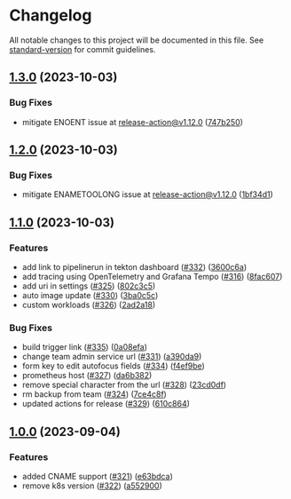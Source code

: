 # Changelog

All notable changes to this project will be documented in this file. See [standard-version](https://github.com/conventional-changelog/standard-version) for commit guidelines.

## [1.3.0](https://github.com/redkubes/otomi-stack-web/compare/v1.2.0...v1.3.0) (2023-10-03)


### Bug Fixes

* mitigate ENOENT issue at release-action@v1.12.0 ([747b250](https://github.com/redkubes/otomi-stack-web/commit/747b250ae04c2b0c398fa77287cae1b0e11890c7))

## [1.2.0](https://github.com/redkubes/otomi-stack-web/compare/v1.1.0...v1.2.0) (2023-10-03)


### Bug Fixes

* mitigate ENAMETOOLONG issue at release-action@v1.12.0 ([1bf34d1](https://github.com/redkubes/otomi-stack-web/commit/1bf34d1edeceb1c444cc00b47d2575b509ffd2f9))

## [1.1.0](https://github.com/redkubes/otomi-stack-web/compare/v1.0.0...v1.1.0) (2023-10-03)

### Features

- add link to pipelinerun in tekton dashboard ([#332](https://github.com/redkubes/otomi-stack-web/issues/332)) ([3600c6a](https://github.com/redkubes/otomi-stack-web/commit/3600c6a94f807a7de89a55ec0152c8f59dd0b189))
- add tracing using OpenTelemetry and Grafana Tempo ([#316](https://github.com/redkubes/otomi-stack-web/issues/316)) ([8fac607](https://github.com/redkubes/otomi-stack-web/commit/8fac607954b6cc6c8f0660c234621fd3a84e8392))
- add uri in settings ([#325](https://github.com/redkubes/otomi-stack-web/issues/325)) ([802c3c5](https://github.com/redkubes/otomi-stack-web/commit/802c3c5b93377d154e9f111d720b018043c1b321))
- auto image update ([#330](https://github.com/redkubes/otomi-stack-web/issues/330)) ([3ba0c5c](https://github.com/redkubes/otomi-stack-web/commit/3ba0c5c609a7f4c9df0fcfa0f936de6f2cb44acc))
- custom workloads ([#326](https://github.com/redkubes/otomi-stack-web/issues/326)) ([2ad2a18](https://github.com/redkubes/otomi-stack-web/commit/2ad2a18051a18226f89f1beafc7a8c4e28df238f))

### Bug Fixes

- build trigger link ([#335](https://github.com/redkubes/otomi-stack-web/issues/335)) ([0a08efa](https://github.com/redkubes/otomi-stack-web/commit/0a08efada4d842dde6c4b0f5b2df3cc3b2f564a7))
- change team admin service url ([#331](https://github.com/redkubes/otomi-stack-web/issues/331)) ([a390da9](https://github.com/redkubes/otomi-stack-web/commit/a390da9f670611d722efaf7684fe4acf922df04c))
- form key to edit autofocus fields ([#334](https://github.com/redkubes/otomi-stack-web/issues/334)) ([f4ef9be](https://github.com/redkubes/otomi-stack-web/commit/f4ef9be3923fbc08aa4c857686dfe9cff1cae69f))
- prometheus host ([#327](https://github.com/redkubes/otomi-stack-web/issues/327)) ([da6b382](https://github.com/redkubes/otomi-stack-web/commit/da6b382f864e17694c97b6ffde690a7ef4e20619))
- remove special character from the url ([#328](https://github.com/redkubes/otomi-stack-web/issues/328)) ([23cd0df](https://github.com/redkubes/otomi-stack-web/commit/23cd0df794f6c000815574b0677f4b9dbbdf24a4))
- rm backup from team ([#324](https://github.com/redkubes/otomi-stack-web/issues/324)) ([7ce4c8f](https://github.com/redkubes/otomi-stack-web/commit/7ce4c8fc4cc220574da5dd8fb0a45ed5cf2a7e66))
- updated actions for release ([#329](https://github.com/redkubes/otomi-stack-web/issues/329)) ([610c864](https://github.com/redkubes/otomi-stack-web/commit/610c864894b1be2844d84ba813237f636abc3a3b))

## [1.0.0](https://github.com/redkubes/otomi-stack-web/compare/v0.12.0...v1.0.0) (2023-09-04)

### Features

- added CNAME support ([#321](https://github.com/redkubes/otomi-stack-web/issues/321)) ([e63bdca](https://github.com/redkubes/otomi-stack-web/commit/e63bdca08783c8428ed005ca214c8891979bc6b5))
- remove k8s version ([#322](https://github.com/redkubes/otomi-stack-web/issues/322)) ([a552900](https://github.com/redkubes/otomi-stack-web/commit/a552900d7c67957b5bc26b09025932ffd1dc2f6c))
